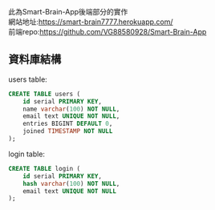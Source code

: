 此為Smart-Brain-App後端部分的實作  
網站地址:https://smart-brain7777.herokuapp.com/  
前端repo:https://github.com/VG88580928/Smart-Brain-App  
## 資料庫結構 
users table:
```sql
CREATE TABLE users (
	id serial PRIMARY KEY,
	name varchar(100) NOT NULL,
	email text UNIQUE NOT NULL,
	entries BIGINT DEFAULT 0,
	joined TIMESTAMP NOT NULL
);
```
login table:
```sql
CREATE TABLE login (
	id serial PRIMARY KEY,
	hash varchar(100) NOT NULL,
	email text UNIQUE NOT NULL
);
```
